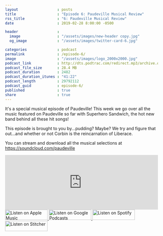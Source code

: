 ```yaml
---
layout                  : posts
title                   : "Episode 6: Paudeville Musical Review"
rss_title               : "6: Paudeville Musical Review"
date                    : 2019-02-28 8:00:00 -0500

header                  : 
  image                 : "/assets/images/new-header copy.jpg"
  og_image              : "/assets/images/twitter-card-6.jpg"

categories              : podcast
permalink               : /episode-6/
image                   : "/assets/images/logo_2000x2000.jpg"
podcast_link            : http://dts.podtrac.com/redirect.mp3/archive.org/download/paudeville-ep-6/paudeville-ep-6.mp3
podcast_file_size       : 28.4 MB
podcast_duration        : 2482
podcast_duration_itunes : "41:22"
podcast_length          : 29792112
podcast_guid            : episode-6/
published               : true
share                   : true
---
```

It's a special musical episode of Paudeville! This week we go over all the music featured on Paudeville so far with Superhero Sandwich, the hot new band behind all these hit songs!

This episode is brought to you by...pudding? Maybe? We try and figure that out...and whether or not Corbin is the reincarnation of Liberace.

You can stream and download all the musical selections at <a href="https://soundcloud.com/paudeville">https://soundcloud.com/paudeville</a>

<iframe scrolling="no" frameborder="0" style="width:100%;height:180px;border:0;overflow:hidden;" width="100%" height="180" src="https://app.stitcher.com/splayer/f/363388/59049218?el=0&refid=stpr"></iframe>

<a href="https://itunes.apple.com/us/podcast/paudeville/id1450915591">
	<img src='{{ site.url }}{{ site.baseurl }}/assets/images/US_UK_Apple_Podcasts_Listen_Badge_RGB_140x34.png' width='140px' height='34' alt='Listen on Apple Music'/>
</a>
<a href="https://play.google.com/music/m/Igre2ostm2ltqiq4sabzzrl5jcy?t=Paudeville">
	<img src='{{ site.url }}{{ site.baseurl }}/assets/images/google_podcasts_badge_140x34.png' width='140px' height='34' alt='Listen on Google Podcasts'/>
</a>
<a href="https://open.spotify.com/show/4q5RNUUtU4XFqsymP7dcTw">
	<img src='{{ site.url }}{{ site.baseurl }}/assets/images/Spotify_Listen_Badge_RGB_140x34.png' width='140px' height='34' alt='Listen on Spotify'/>
</a>
<a href="https://www.stitcher.com/s?fid=363388&refid=stpr">
	<img src='{{ site.url }}{{ site.baseurl }}/assets/images/Stitcher_Listen_Badge_Color_Dark_BG_140x34.png' width='140px' height='34' alt='Listen on Stitcher'/>
</a>
